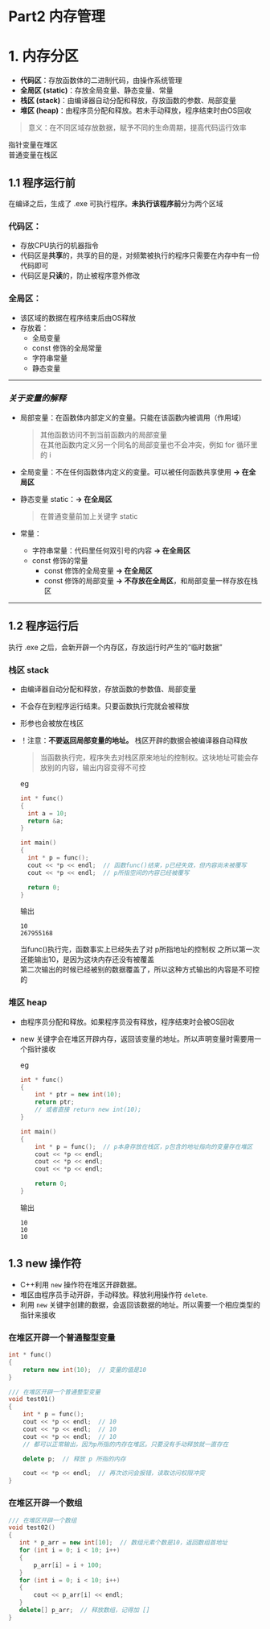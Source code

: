 # Part2 内存管理
# 1. 内存分区
- **代码区**：存放函数体的二进制代码，由操作系统管理
- **全局区 (static)**：存放全局变量、静态变量、常量
- **栈区 (stack)**：由编译器自动分配和释放，存放函数的参数、局部变量
- **堆区 (heap)**：由程序员分配和释放。若未手动释放，程序结束时由OS回收
  
> 意义：在不同区域存放数据，赋予不同的生命周期，提高代码运行效率  

指针变量在堆区  
普通变量在栈区

## 1.1 程序运行前
在编译之后，生成了 .exe 可执行程序。**未执行该程序前**分为两个区域
### **代码区：**
- 存放CPU执行的机器指令  
- 代码区是**共享**的，共享的目的是，对频繁被执行的程序只需要在内存中有一份代码即可  
- 代码区是**只读**的，防止被程序意外修改

### **全局区：**
- 该区域的数据在程序结束后由OS释放
- 存放着：
  - 全局变量
  - const 修饰的全局常量
  - 字符串常量
  - 静态变量

*** 
### *关于变量的解释*
- 局部变量：在函数体内部定义的变量。只能在该函数内被调用（作用域）
  > 其他函数访问不到当前函数内的局部变量  
  > 在其他函数内定义另一个同名的局部变量也不会冲突，例如 for 循环里的 i

- 全局变量：不在任何函数体内定义的变量。可以被任何函数共享使用 **-> 在全局区**
- 静态变量 static：**-> 在全局区**
  > 在普通变量前加上关键字 static

- 常量：
  - 字符串常量：代码里任何双引号的内容 **-> 在全局区**
  - const 修饰的常量
    - const 修饰的全局变量 **-> 在全局区**
    - const 修饰的局部变量 **-> 不存放在全局区**，和局部变量一样存放在栈区
***
## 1.2 程序运行后
执行 .exe 之后，会新开辟一个内存区，存放运行时产生的“临时数据”
### **栈区 stack** 
- 由编译器自动分配和释放，存放函数的参数值、局部变量
- 不会存在到程序运行结束。只要函数执行完就会被释放
- 形参也会被放在栈区
- ！注意：**不要返回局部变量的地址。** 栈区开辟的数据会被编译器自动释放
  > 当函数执行完，程序失去对栈区原来地址的控制权。这块地址可能会存放别的内容，输出内容变得不可控

  eg
  ```cpp
  int * func()
  {
    int a = 10;
    return &a;
  }

  int main()
  {
    int * p = func();
    cout << *p << endl;  // 函数func()结束，p已经失效，但内容尚未被覆写
    cout << *p << endl;  // p所指空间的内容已经被覆写

    return 0;
  }
  ```
  输出
  ```
  10
  267955168
  ```
  当func()执行完，函数事实上已经失去了对 p所指地址的控制权
  之所以第一次还能输出10，是因为这块内存还没有被覆盖  
  第二次输出的时候已经被别的数据覆盖了，所以这种方式输出的内容是不可控的

### **堆区 heap** 
- 由程序员分配和释放。如果程序员没有释放，程序结束时会被OS回收
- new 关键字会在堆区开辟内存，返回该变量的地址。所以声明变量时需要用一个指针接收

    eg
    ```cpp
    int * func()
    {
        int * ptr = new int(10);
        return ptr;
        // 或者直接 return new int(10);
    }

    int main()
    {
        int * p = func();  // p本身存放在栈区，p包含的地址指向的变量存在堆区
        cout << *p << endl;
        cout << *p << endl;
        cout << *p << endl;

        return 0;
    }
    ```
    输出
    ```
    10
    10
    10
    ```

## 1.3 new 操作符
- C++利用 `new` 操作符在堆区开辟数据。  
- 堆区由程序员手动开辟，手动释放。释放利用操作符 `delete`.  
- 利用 `new` 关键字创建的数据，会返回该数据的地址。所以需要一个相应类型的指针来接收

### 在堆区开辟一个普通整型变量
```cpp
int * func()
{
    return new int(10);  // 变量的值是10
}

/// 在堆区开辟一个普通整型变量
void test01()
{
    int * p = func();
    cout << *p << endl;  // 10
    cout << *p << endl;  // 10
    cout << *p << endl;  // 10
    // 都可以正常输出，因为p所指的内存在堆区。只要没有手动释放就一直存在

    delete p;  // 释放 p 所指的内存

    cout << *p << endl;  // 再次访问会报错，读取访问权限冲突
}
```
### 在堆区开辟一个数组
```cpp
/// 在堆区开辟一个数组
void test02()
{
   int * p_arr = new int[10];  // 数组元素个数是10，返回数组首地址
   for (int i = 0; i < 10; i++)
   {
       p_arr[i] = i + 100;
   }
   for (int i = 0; i < 10; i++)
   {
       cout << p_arr[i] << endl;
   }
   delete[] p_arr;  // 释放数组，记得加 []
}
```
